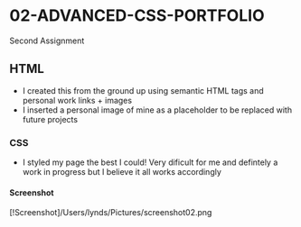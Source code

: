 # 02-ADVANCED-CSS-PORTFOLIO
Second Assignment

## HTML
- I created this from the ground up using semantic HTML tags and personal work links + images
- I inserted a personal image of mine as a placeholder to be replaced with future projects

### CSS
- I styled my page the best I could! Very dificult for me and defintely a work in progress but I believe it all works accordingly

#### Screenshot


[!Screenshot]/Users/lynds/Pictures/screenshot02.png